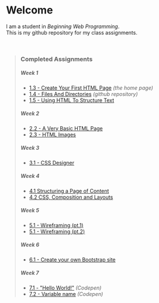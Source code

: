 <h1>Welcome</h1>
<p>
    I am a student in <i>Beginning Web Programming</i>. 
    <br>This is my github repository for my class assignments.
</p>
<br>
 <blockquote>
    <h3>Completed Assignments</h3>

<h5>Week 1</h5>
<ul>
  <li><a href="https://joelxdav.github.io/">1.3 - Create Your First HTML Page</a> <i>(the home page)</i></li>
  <li><a href="https://github.com/joelxdav/joelxdav.github.io">1.4 - Files And Directories</a> <i>(github repository)</i></li>
  <li><a href="https://joelxdav.github.io/week01/in-the-beginning.html">1.5 - Using HTML To Structure Text</a></li>
</ul>

<h5>Week 2</h5>
<ul>
  <li><a href="https://joelxdav.github.io/week02/coding101.html">2.2 - A Very Basic HTML Page</a></li>
  <li><a href="https://joelxdav.github.io/week02/HTML-images.html">2.3 - HTML Images</a></li>
</ul>

<h5>Week 3</h5>
<ul>
  <li><a href="https://joelxdav.github.io/week03/css-designer.html">3.1 - CSS Designer</a></li>
</ul>

<h5>Week 4</h5>
<ul>
  <li><a href="https://joelxdav.github.io/week04/birds.html">4.1 Structuring a Page of Content</a></li>
  <li><a href="https://joelxdav.github.io/week04/cookieandkate.html">4.2 CSS, Composition and Layouts</a></li>
</ul>

<h5>Week 5</h5>
<ul>
  <li><a href="https://wireframe.cc/Kfl4j5" target="_blank">5.1 - Wireframing (pt.1)</a></li>
  <li><a href="https://wireframe.cc/bfUmBQ" target="_blank">5.1 - Wireframing (pt.2)</a></li>
</ul>

<h5>Week 6</h5>
<ul>
  <li><a href="https://joelxdav.github.io/frameworks/bootstrap/index.html" target="_blank">6.1 - Create your own Bootstrap site</a></li>
</ul>

<h5>Week 7</h5>
<ul>
  <li><a href="https://codepen.io/joelxdav/pen/RwoyGBY" target="_blank">7.1 - "Hello World!"</a> <i>(Codepen)</i></li>
  <li><a href="https://codepen.io/joelxdav/pen/zYojKXd?editors=1111" target="_blank">7.2 - Variable name</a> <i>(Codepen)</i></li>
</ul>

  </blockquote>